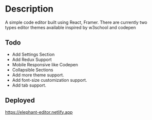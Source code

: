# Description

A simple code editor built using React, Framer.
There are currently two types editor themes available inspired by w3school and codepen

## Todo
- Add Settings Section
- Add Redux Support
- Mobile Responsive like Codepen
- Collapsible Sections
- Add more theme support.
- Add font-size customization support.
- Add tab support.

## Deployed
https://elephant-editor.netlify.app
